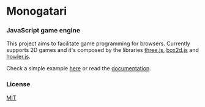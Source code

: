 Monogatari
==========

### JavaScript game engine ###
This project aims to facilitate game programming for browsers.
Currently supports 2D games and it's composed by the libraries [three.js](http://threejs.org/), [box2d.js](https://github.com/kripken/box2d.js/) and [howler.js](https://github.com/goldfire/howler.js/).

Check a simple example [here](http://digi.haus/monogatari/demo/zombies) or read the [documentation](http://digi.haus/monogatari/docs).


### License ###
[MIT](https://github.com/digihaus/monogatari/blob/master/LICENSE)

